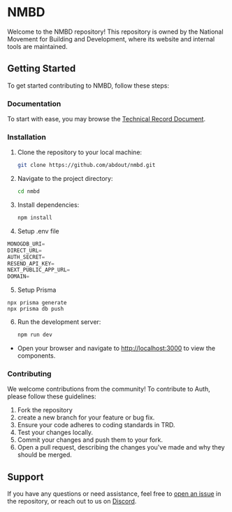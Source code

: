 # NMBD

Welcome to the NMBD repository! This repository is owned by the National Movement for Building and Development, where its website and internal tools are maintained.

## Getting Started

To get started contributing to NMBD, follow these steps:

### Documentation 

To start with ease, you may browse the [Technical Record Document](https://github.com/abdout/nmbd/blob/main/TRD.md).  



### Installation

1. Clone the repository to your local machine:

    ```bash
    git clone https://github.com/abdout/nmbd.git
    ```

2. Navigate to the project directory:

    ```bash
    cd nmbd
    ```

3. Install dependencies:

    ```bash
    npm install
    ```
4. Setup .env file


```js
MONOGDB_URI=
DIRECT_URL=
AUTH_SECRET=
RESEND_API_KEY=
NEXT_PUBLIC_APP_URL=
DOMAIN=
```

5. Setup Prisma
```shell
npx prisma generate
npx prisma db push
```

6. Run the development server:

    ```bash
    npm run dev
    ```

- Open your browser and navigate to [http://localhost:3000](http://localhost:3000) to view the components.

### Contributing

We welcome contributions from the community! To contribute to Auth, please follow these guidelines:

1. Fork the repository
2. create a new branch for your feature or bug fix.
3. Ensure your code adheres to coding standards in TRD.
4. Test your changes locally.
5. Commit your changes and push them to your fork.
6. Open a pull request, describing the changes you've made and why they should be merged.

## Support

If you have any questions or need assistance, feel free to [open an issue](https://github.com/abdout/nmbd/issues) in the repository, or reach out to us on [Discord](https://discord.com/invite/uPa4gGG62c).

